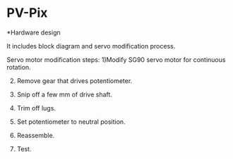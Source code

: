 # PV-Pix 

*Hardware design 

It includes block diagram and servo modification process.  

Servo motor modification steps: 
1)Modify SG90 servo motor for continuous rotation. 

2) Remove gear that drives potentiometer.

3) Snip off a few mm of drive shaft. 

4) Trim off lugs. 

5) Set potentiometer to neutral position.

6) Reassemble. 

7) Test.

